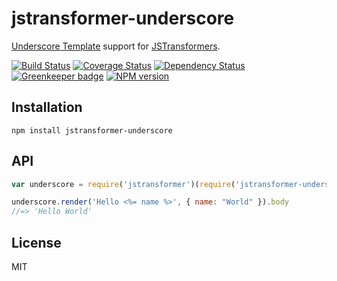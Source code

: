 # jstransformer-underscore

[Underscore Template](http://underscorejs.org/#template) support for [JSTransformers](http://github.com/jstransformers/jstransformer).

[![Build Status](https://img.shields.io/travis/jstransformers/jstransformer-underscore/master.svg)](https://travis-ci.org/jstransformers/jstransformer-underscore)
[![Coverage Status](https://img.shields.io/codecov/c/github/jstransformers/jstransformer-underscore/master.svg)](https://codecov.io/gh/jstransformers/jstransformer-underscore)
[![Dependency Status](https://img.shields.io/david/jstransformers/jstransformer-underscore/master.svg)](http://david-dm.org/jstransformers/jstransformer-underscore)
[![Greenkeeper badge](https://badges.greenkeeper.io/jstransformers/jstransformer-underscore.svg)](https://greenkeeper.io/)
[![NPM version](https://img.shields.io/npm/v/jstransformer-underscore.svg)](https://www.npmjs.org/package/jstransformer-underscore)

## Installation

    npm install jstransformer-underscore

## API

```js
var underscore = require('jstransformer')(require('jstransformer-underscore'))

underscore.render('Hello <%= name %>', { name: "World" }).body
//=> 'Hello World'
```

## License

MIT
